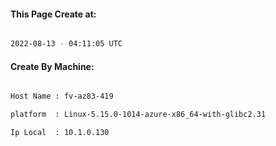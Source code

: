 
   
#### This Page Create at:

```bash

2022-08-13 - 04:11:05 UTC

```

#### Create By Machine:

```bash

Host Name : fv-az83-419

platform  : Linux-5.15.0-1014-azure-x86_64-with-glibc2.31

Ip Local  : 10.1.0.130

```

